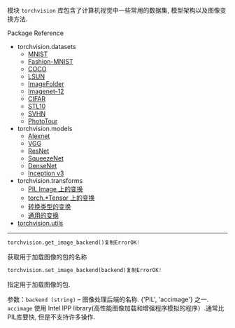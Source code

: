 模块 `torchvision` 库包含了计算机视觉中一些常用的数据集, 模型架构以及图像变换方法.

Package Reference

- torchvision.datasets
  - [MNIST](https://pytorch.apachecn.org/#/datasets.html?id=mnist)
  - [Fashion-MNIST](https://pytorch.apachecn.org/#/datasets.html?id=fashion-mnist)
  - [COCO](https://pytorch.apachecn.org/#/datasets.html?id=coco)
  - [LSUN](https://pytorch.apachecn.org/#/datasets.html?id=lsun)
  - [ImageFolder](https://pytorch.apachecn.org/#/datasets.html?id=imagefolder)
  - [Imagenet-12](https://pytorch.apachecn.org/#/datasets.html?id=imagenet-12)
  - [CIFAR](https://pytorch.apachecn.org/#/datasets.html?id=cifar)
  - [STL10](https://pytorch.apachecn.org/#/datasets.html?id=stl10)
  - [SVHN](https://pytorch.apachecn.org/#/datasets.html?id=svhn)
  - [PhotoTour](https://pytorch.apachecn.org/#/datasets.html?id=phototour)
- torchvision.models
  - [Alexnet](https://pytorch.apachecn.org/#/models.html?id=id1)
  - [VGG](https://pytorch.apachecn.org/#/models.html?id=id2)
  - [ResNet](https://pytorch.apachecn.org/#/models.html?id=id3)
  - [SqueezeNet](https://pytorch.apachecn.org/#/models.html?id=id4)
  - [DenseNet](https://pytorch.apachecn.org/#/models.html?id=id5)
  - [Inception v3](https://pytorch.apachecn.org/#/models.html?id=inception-v3)
- torchvision.transforms
  - [PIL Image 上的变换](https://pytorch.apachecn.org/#/transforms.html?id=pil-image)
  - [torch.*Tensor 上的变换](https://pytorch.apachecn.org/#/transforms.html?id=torch-tensor)
  - [转换类型的变换](https://pytorch.apachecn.org/#/transforms.html?id=id1)
  - [通用的变换](https://pytorch.apachecn.org/#/transforms.html?id=id2)
- [torchvision.utils](https://pytorch.apachecn.org/#/utils.html)



-----



```py
torchvision.get_image_backend()复制ErrorOK!
```

获取用于加载图像的包的名称

```py
torchvision.set_image_backend(backend)复制ErrorOK!
```

指定用于加载图像的包.

参数：`backend (string)` – 图像处理后端的名称. {'PIL', 'accimage'} 之一. `accimage` 使用 Intel IPP library(高性能图像加载和增强程序模拟的程序）.通常比PIL库要快, 但是不支持许多操作.

